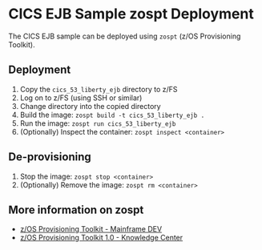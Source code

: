 # CICS EJB Sample zospt Deployment
The CICS EJB sample can be deployed using `zospt` (z/OS Provisioning Toolkit).

## Deployment
1. Copy the `cics_53_liberty_ejb` directory to z/FS
2. Log on to z/FS (using SSH or similar)
3. Change directory into the copied directory
4. Build the image: `zospt build -t cics_53_liberty_ejb .`
5. Run the image: `zospt run cics_53_liberty_ejb`
6. (Optionally) Inspect the container: `zospt inspect <container>`

## De-provisioning
1. Stop the image: `zospt stop <container>`
2. (Optionally) Remove the image: `zospt rm <container>`

## More information on zospt
* [z/OS Provisioning Toolkit - Mainframe DEV](https://developer.ibm.com/mainframe/products/zospt/)
* [z/OS Provisioning Toolkit 1.0 - Knowledge Center](https://www.ibm.com/support/knowledgecenter/en/SSXH44E_1.0.0/zospt/welcome.html)
